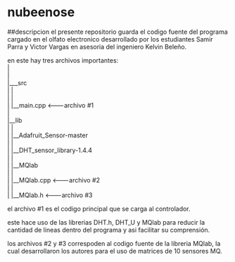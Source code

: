 # nubeenose

##descripcion
el presente repositorio guarda el codigo fuente del programa cargado en el
olfato electronico desarrollado por los estudiantes Samir Parra y Victor Vargas en
asesoria del ingeniero Kelvin Beleño.

en este hay tres archivos importantes:<br>
|<br>
|<br>
|___src<br>
|   |<br>
|  |<br>
|  |__main.cpp      <---archivo #1<br>
|<br>
|__lib<br>
|  |<br>
|  |__Adafruit_Sensor-master<br>
|  |<br>
|  |__DHT_sensor_library-1.4.4<br>
|  |<br>
|  |__MQlab<br>
|     |<br>
|     |__MQlab.cpp  <---archivo #2<br>
|     |<br>
|     |__MQlab.h    <---archivo #3<br>


el archivo #1 es el codigo principal que se carga al controlador.

este hace uso de las librerias DHT.h, DHT_U y MQlab para reducir la cantidad de
lineas dentro del programa y asi facilitar su comprensión.

los archivos #2 y #3 correspoden al codigo fuente de la libreria MQlab, la cual
desarrollaron los autores para el uso de matrices de 10 sensores MQ.
